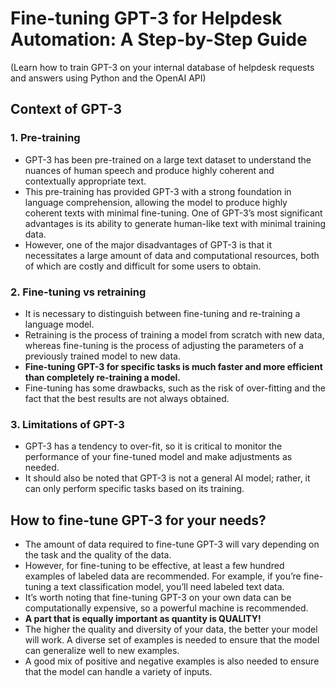 # Fine-tuning GPT-3 for Helpdesk Automation: A Step-by-Step Guide
(Learn how to train GPT-3 on your internal database of helpdesk requests and answers using Python and the OpenAI API)

## Context of GPT-3

### 1. Pre-training
- GPT-3 has been pre-trained on a large text dataset to understand the nuances of human speech and produce highly coherent and contextually appropriate text.
- This pre-training has provided GPT-3 with a strong foundation in language comprehension, allowing the model to produce highly coherent texts with minimal fine-tuning. One of GPT-3’s most significant advantages is its ability to generate human-like text with minimal training data.
- However, one of the major disadvantages of GPT-3 is that it necessitates a large amount of data and computational resources, both of which are costly and difficult for some users to obtain.

### 2. Fine-tuning vs retraining
- It is necessary to distinguish between fine-tuning and re-training a language model.
- Retraining is the process of training a model from scratch with new data, whereas fine-tuning is the process of adjusting the parameters of a previously trained model to new data.
- <b> Fine-tuning GPT-3 for specific tasks is much faster and more efficient than completely re-training a model. </b>
- Fine-tuning has some drawbacks, such as the risk of over-fitting and the fact that the best results are not always obtained.

### 3. Limitations of GPT-3

- GPT-3 has a tendency to over-fit, so it is critical to monitor the performance of your fine-tuned model and make adjustments as needed.
- It should also be noted that GPT-3 is not a general AI model; rather, it can only perform specific tasks based on its training.

## How to fine-tune GPT-3 for your needs?

- The amount of data required to fine-tune GPT-3 will vary depending on the task and the quality of the data. 
- However, for fine-tuning to be effective, at least a few hundred examples of labeled data are recommended. For example, if you’re fine-tuning a text classification model, you’ll need labeled text data.
- It’s worth noting that fine-tuning GPT-3 on your own data can be computationally expensive, so a powerful machine is recommended.
- <b>A part that is equally important as quantity is QUALITY! </b>
- The higher the quality and diversity of your data, the better your model will work. A diverse set of examples is needed to ensure that the model can generalize well to new examples. 
- A good mix of positive and negative examples is also needed to ensure that the model can handle a variety of inputs.
